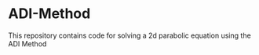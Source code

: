 # ADI-Method
This repository contains code for solving a 2d parabolic equation using the ADI Method
